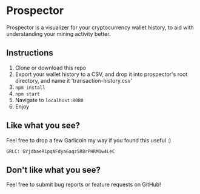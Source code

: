 # Prospector

Prospector is a visualizer for your cryptocurrency wallet history, to aid with understanding your mining activity better.

## Instructions

1. Clone or download this repo
2. Export your wallet history to a CSV, and drop it into prospector's root directory, and name it 'transaction-history.csv'
3. `npm install`
4. `npm start`
5. Navigate to `localhost:8080`
6. Enjoy

## Like what you see?

Feel free to drop a few Garlicoin my way if you found this useful :)

`GRLC: GYjdbaeR1pqAFdya6aqz5R8rPHRM1w4LeC`

## Don't like what you see?

Feel free to submit bug reports or feature requests on GitHub!
